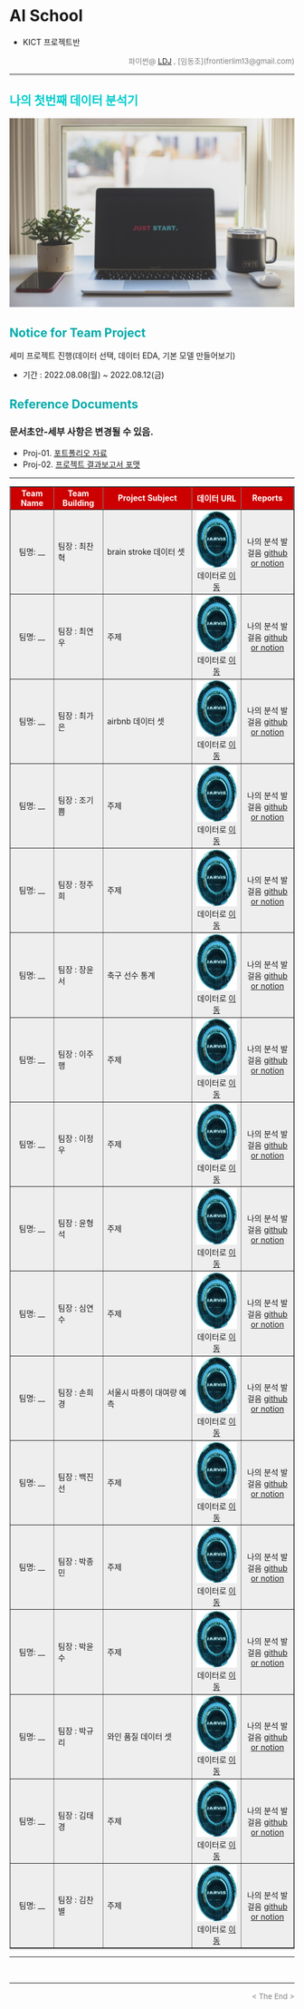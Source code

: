 
# AI School
* KICT 프로젝트반

<div align='right'>
    <font size=2 color='gray'>파이썬@ <font color='blue'>
       <a href='https://www.facebook.com/dongjo.lim.7'>LDJ</a>
    </font>, [임동조](frontierlim13@gmail.com)</font></div>
<hr>

<h2><font color="#00CCCC"><b> 나의 첫번째 데이터 분석기 </b></font></h2>

<img src="./images/just_start.jpg">

## <font color='#00AAAA'>Notice for Team Project</font>

세미 프로젝트 진행(데이터 선택, 데이터 EDA, 기본 모델 만들어보기)
* 기간 : 2022.08.08(월) ~ 2022.08.12(금) <br>

## <font color='#00AAAA'>Reference Documents</font>

### 문서초안-세부 사항은 변경될 수 있음.
- Proj-01. [포트폴리오 자료      ][proj-01]
- Proj-02. [프로젝트 결과보고서 포맷   ][proj-02]

[proj-01]:  ./docu/Goorm10_프로젝트보고서_포맷_OOO팀.docx "Go proj-01"
[proj-02]:  ./docu/팀별프로젝트수행_결과작성양식_kdigital.pptx "Go proj-02"

<hr>

<div align="left">
<table border=1 bgcolor="#EEEEEE">
	<tr bgcolor="#CC0000">
		<td width="100">
		<div align="center"><font color="#FFFFFF"><b>Team Name</b></font></div>
		</td>
		<td width="100">
		<div align="center"><font color="#FFFFFF"><b>Team Building</b></font></div>
		</td>
		<td width="300">
		<div align="center"><font color="#FFFFFF"><b>Project Subject</b></font></div>
		</td>
		<td width="150">
		<div align="center"><font color="#FFFFFF"><b>데이터 URL</b></font></div>
		<td width="120">
		<div align="center"><font color="#FFFFFF"><b>Reports</b></font></div>
		</td>
	</tr>
	<tr>
		<td>
        <div align="center"> 팀명: __ </b> </div>
		</td>
		<td>
            <div align="left"> 팀장 : 최찬혁</div>
        </td>
		<td>
			<div align="left"> brain stroke 데이터 셋 </div>
		</td>
		<td>
            <div align="center"> <a href="">
			<img src='images/javis.jpg' width=200 height=100  alt="---"></a> 
            데이터로 <a href="https://www.kaggle.com/datasets/jillanisofttech/brain-stroke-dataset"> 이동 </a>			
            </div>
        </td>
		<td>
            <div align="center"> 
			나의 분석 발걸음 <a href=""> github or notion  </a>			
            </div>
        </td>
	</tr>
	<tr>
		<td>
        <div align="center"> 팀명: __ </b> </div>
		</td>
		<td>
            <div align="left"> 팀장 : 최연우</div>
        </td>
		<td>
			<div align="left"> 주제 </div>
		</td>
		<td>
            <div align="center"> <a href="">
			<img src='images/javis.jpg' width=200 height=100  alt="---"></a> 
            데이터로 <a href=""> 이동 </a>			
            </div>
        </td>
		<td>
            <div align="center"> 
			나의 분석 발걸음 <a href=""> github or notion  </a>			
            </div>
        </td>
	</tr>
	<tr>
		<td>
        <div align="center"> 팀명: __ </b> </div>
		</td>
		<td>
            <div align="left"> 팀장 : 최가은</div>
        </td>
		<td>
			<div align="left"> airbnb 데이터 셋 </div>
		</td>
		<td>
            <div align="center"> <a href="">
			<img src='images/javis.jpg' width=200 height=100  alt="---"></a> 
            데이터로 <a href="https://www.kaggle.com/datasets/arianazmoudeh/airbnbopendata"> 이동 </a>			
            </div>
        </td>
		<td>
            <div align="center"> 
			나의 분석 발걸음 <a href=""> github or notion  </a>			
            </div>
        </td>
	</tr>
	<tr>
		<td>
        <div align="center"> 팀명: __ </b> </div>
		</td>
		<td>
            <div align="left"> 팀장 : 조기쁨</div>
        </td>
		<td>
			<div align="left"> 주제 </div>
		</td>
		<td>
            <div align="center"> <a href="">
			<img src='images/javis.jpg' width=200 height=100  alt="---"></a> 
            데이터로 <a href=""> 이동 </a>			
            </div>
        </td>
		<td>
            <div align="center"> 
			나의 분석 발걸음 <a href=""> github or notion  </a>			
            </div>
        </td>
	</tr>
	<tr>
		<td>
        <div align="center"> 팀명: __ </b> </div>
		</td>
		<td>
            <div align="left"> 팀장 : 정주희</div>
        </td>
		<td>
			<div align="left"> 주제 </div>
		</td>
		<td>
            <div align="center"> <a href="">
			<img src='images/javis.jpg' width=200 height=100  alt="---"></a> 
            데이터로 <a href=""> 이동 </a>			
            </div>
        </td>
		<td>
            <div align="center"> 
			나의 분석 발걸음 <a href=""> github or notion  </a>			
            </div>
        </td>
	</tr>
	<tr>
		<td>
        <div align="center"> 팀명: __ </b> </div>
		</td>
		<td>
            <div align="left"> 팀장 : 장윤서</div>
        </td>
		<td>
			<div align="left"> 축구 선수 통계 </div>
		</td>
		<td>
            <div align="center"> <a href="">
			<img src='images/javis.jpg' width=200 height=100  alt="---"></a> 
            데이터로 <a href="https://www.kaggle.com/datasets/omkargowda/football-players-stats-premier-league-20212022"> 이동 </a>			
            </div>
        </td>
		<td>
            <div align="center"> 
			나의 분석 발걸음 <a href=""> github or notion  </a>			
            </div>
        </td>
	</tr>
	<tr>
		<td>
        <div align="center"> 팀명: __ </b> </div>
		</td>
		<td>
            <div align="left"> 팀장 : 이주행</div>
        </td>
		<td>
			<div align="left"> 주제 </div>
		</td>
		<td>
            <div align="center"> <a href="">
			<img src='images/javis.jpg' width=200 height=100  alt="---"></a> 
            데이터로 <a href=""> 이동 </a>			
            </div>
        </td>
		<td>
            <div align="center"> 
			나의 분석 발걸음 <a href=""> github or notion  </a>			
            </div>
        </td>
	</tr>
	<tr>
		<td>
        <div align="center"> 팀명: __ </b> </div>
		</td>
		<td>
            <div align="left"> 팀장 : 이정우</div>
        </td>
		<td>
			<div align="left"> 주제 </div>
		</td>
		<td>
            <div align="center"> <a href="">
			<img src='images/javis.jpg' width=200 height=100  alt="---"></a> 
            데이터로 <a href=""> 이동 </a>			
            </div>
        </td>
		<td>
            <div align="center"> 
			나의 분석 발걸음 <a href=""> github or notion  </a>			
            </div>
        </td>
	</tr>
	<tr>
		<td>
        <div align="center"> 팀명: __ </b> </div>
		</td>
		<td>
            <div align="left"> 팀장 : 윤형석</div>
        </td>
		<td>
			<div align="left"> 주제 </div>
		</td>
		<td>
            <div align="center"> <a href="">
			<img src='images/javis.jpg' width=200 height=100  alt="---"></a> 
            데이터로 <a href=""> 이동 </a>			
            </div>
        </td>
		<td>
            <div align="center"> 
			나의 분석 발걸음 <a href=""> github or notion  </a>			
            </div>
        </td>
	</tr>
	<tr>
		<td>
        <div align="center"> 팀명: __ </b> </div>
		</td>
		<td>
            <div align="left"> 팀장 : 심연수</div>
        </td>
		<td>
			<div align="left"> 주제 </div>
		</td>
		<td>
            <div align="center"> <a href="">
			<img src='images/javis.jpg' width=200 height=100  alt="---"></a> 
            데이터로 <a href=""> 이동 </a>			
            </div>
        </td>
		<td>
            <div align="center"> 
			나의 분석 발걸음 <a href=""> github or notion  </a>			
            </div>
        </td>
	</tr>
	<tr>
		<td>
        <div align="center"> 팀명: __ </b> </div>
		</td>
		<td>
            <div align="left"> 팀장 : 손희경</div>
        </td>
		<td>
			<div align="left"> 서울시 따릉이 대여량 예측 </div>
		</td>
		<td>
            <div align="center"> <a href="">
			<img src='images/javis.jpg' width=200 height=100  alt="---"></a> 
            데이터로 <a href="https://dacon.io/competitions/open/235576/data"> 이동 </a>			
            </div>
        </td>
		<td>
            <div align="center"> 
			나의 분석 발걸음 <a href=""> github or notion  </a>			
            </div>
        </td>
	</tr>
	<tr>
		<td>
        <div align="center"> 팀명: __ </b> </div>
		</td>
		<td>
            <div align="left"> 팀장 : 백진선</div>
        </td>
		<td>
			<div align="left"> 주제 </div>
		</td>
		<td>
            <div align="center"> <a href="">
			<img src='images/javis.jpg' width=200 height=100  alt="---"></a> 
            데이터로 <a href=""> 이동 </a>			
            </div>
        </td>
		<td>
            <div align="center"> 
			나의 분석 발걸음 <a href=""> github or notion  </a>			
            </div>
        </td>
	</tr>
	<tr>
		<td>
        <div align="center"> 팀명: __ </b> </div>
		</td>
		<td>
            <div align="left"> 팀장 : 박종민</div>
        </td>
		<td>
			<div align="left"> 주제 </div>
		</td>
		<td>
            <div align="center"> <a href="">
			<img src='images/javis.jpg' width=200 height=100  alt="---"></a> 
            데이터로 <a href="https://www.kaggle.com/datasets/iabhishekofficial/mobile-price-classification"> 이동 </a>			
            </div>
        </td>
		<td>
            <div align="center"> 
			나의 분석 발걸음 <a href=""> github or notion  </a>			
            </div>
        </td>
	</tr>
	<tr>
		<td>
        <div align="center"> 팀명: __ </b> </div>
		</td>
		<td>
            <div align="left"> 팀장 : 박윤수</div>
        </td>
		<td>
			<div align="left"> 주제 </div>
		</td>
		<td>
            <div align="center"> <a href="">
			<img src='images/javis.jpg' width=200 height=100  alt="---"></a> 
            데이터로 <a href=""> 이동 </a>			
            </div>
        </td>
		<td>
            <div align="center"> 
			나의 분석 발걸음 <a href=""> github or notion  </a>			
            </div>
        </td>
	</tr>
	<tr>
		<td>
        <div align="center"> 팀명: __ </b> </div>
		</td>
		<td>
            <div align="left"> 팀장 : 박규리</div>
        </td>
		<td>
			<div align="left"> 와인 품질 데이터 셋 </div>
		</td>
		<td>
            <div align="center"> <a href="">
			<img src='images/javis.jpg' width=200 height=100  alt="---"></a> 
            데이터로 <a href="https://www.kaggle.com/datasets/yasserh/wine-quality-dataset"> 이동 </a>			
            </div>
        </td>
		<td>
            <div align="center"> 
			나의 분석 발걸음 <a href=""> github or notion  </a>			
            </div>
        </td>
	</tr>
	<tr>
		<td>
        <div align="center"> 팀명: __ </b> </div>
		</td>
		<td>
            <div align="left"> 팀장 : 김태경</div>
        </td>
		<td>
			<div align="left"> 주제 </div>
		</td>
		<td>
            <div align="center"> <a href="">
			<img src='images/javis.jpg' width=200 height=100  alt="---"></a> 
            데이터로 <a href=""> 이동 </a>			
            </div>
        </td>
		<td>
            <div align="center"> 
			나의 분석 발걸음 <a href=""> github or notion  </a>			
            </div>
        </td>
	</tr>
	<tr>
		<td>
        <div align="center"> 팀명: __ </b> </div>
		</td>
		<td>
            <div align="left"> 팀장 : 김찬별</div>
        </td>
		<td>
			<div align="left"> 주제 </div>
		</td>
		<td>
            <div align="center"> <a href="">
			<img src='images/javis.jpg' width=200 height=100  alt="---"></a> 
            데이터로 <a href=""> 이동 </a>			
            </div>
        </td>
		<td>
            <div align="center"> 
			나의 분석 발걸음 <a href=""> github or notion  </a>			
            </div>
        </td>
	</tr>
</table>
</div>
<hr>

<br>
<hr>
<div align='right'><font size=2 color='gray'> &lt; The End &gt; </font></div>
